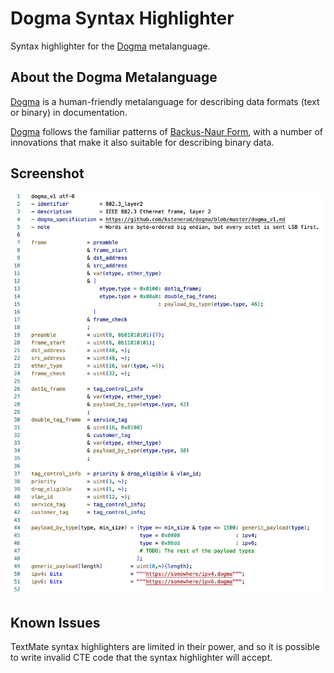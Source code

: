 # Dogma Syntax Highlighter

Syntax highlighter for the [Dogma](https://github.com/kstenerud/dogma) metalanguage.

## About the Dogma Metalanguage

[Dogma](https://github.com/kstenerud/dogma) is a human-friendly metalanguage for describing data formats (text or binary) in documentation.

[Dogma](https://github.com/kstenerud/dogma) follows the familiar patterns of [Backus-Naur Form](https://en.wikipedia.org/wiki/Backus%E2%80%93Naur_form), with a number of innovations that make it also suitable for describing binary data.

## Screenshot

![screenshot](images/dogma-tmlanguage.jpg)

## Known Issues

TextMate syntax highlighters are limited in their power, and so it is possible to write invalid CTE code that the syntax highlighter will accept.
